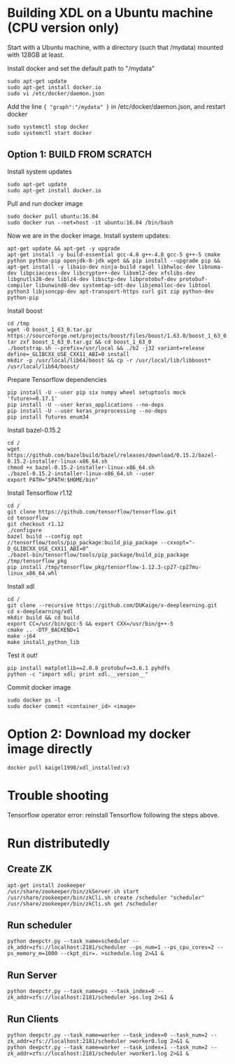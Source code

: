 # Building XDL on a Ubuntu machine (CPU version only)
Start with a Ubuntu machine, with a directory (such that /mydata) mounted with 128GB at least.

Install docker and set the default path to "/mydata"
```
sudo apt-get update
sudo apt-get install docker.io
sudo vi /etc/docker/daemon.json
```
Add the line ```{ "graph":"/mydata" }``` in /etc/docker/daemon.json, and restart docker
```
sudo systemctl stop docker
sudo systemctl start docker
```

## Option 1: BUILD FROM SCRATCH
Install system updates
```
sudo apt-get update
sudo apt-get install docker.io
```

Pull and run docker image
```
sudo docker pull ubuntu:16.04
sudo docker run --net=host -it ubuntu:16.04 /bin/bash
```

Now we are in the docker image. Install system updates:
```
apt-get update && apt-get -y upgrade
apt-get install -y build-essential gcc-4.8 g++-4.8 gcc-5 g++-5 cmake python python-pip openjdk-8-jdk wget && pip install --upgrade pip && apt-get install -y libaio-dev ninja-build ragel libhwloc-dev libnuma-dev libpciaccess-dev libcrypto++-dev libxml2-dev xfslibs-dev libgnutls28-dev liblz4-dev libsctp-dev libprotobuf-dev protobuf-compiler libunwind8-dev systemtap-sdt-dev libjemalloc-dev libtool python3 libjsoncpp-dev apt-transport-https curl git zip python-dev python-pip
```
Install boost
```
cd /tmp
wget -O boost_1_63_0.tar.gz https://sourceforge.net/projects/boost/files/boost/1.63.0/boost_1_63_0.tar.gz
tar zxf boost_1_63_0.tar.gz && cd boost_1_63_0
./bootstrap.sh --prefix=/usr/local && ./b2 -j32 variant=release define=_GLIBCXX_USE_CXX11_ABI=0 install
mkdir -p /usr/local/lib64/boost && cp -r /usr/local/lib/libboost* /usr/local/lib64/boost/
```
Prepare Tensorflow dependencies
```
pip install -U --user pip six numpy wheel setuptools mock 'future>=0.17.1'
pip install -U --user keras_applications --no-deps
pip install -U --user keras_preprocessing --no-deps
pip install futures enum34
```
Install bazel-0.15.2
```
cd /
wget https://github.com/bazelbuild/bazel/releases/download/0.15.2/bazel-0.15.2-installer-linux-x86_64.sh
chmod +x bazel-0.15.2-installer-linux-x86_64.sh
./bazel-0.15.2-installer-linux-x86_64.sh --user
export PATH="$PATH:$HOME/bin"
```
Install Tensorflow r1.12
```
cd /
git clone https://github.com/tensorflow/tensorflow.git
cd tensorflow
git checkout r1.12
./configure
bazel build --config opt //tensorflow/tools/pip_package:build_pip_package --cxxopt="-D_GLIBCXX_USE_CXX11_ABI=0"
./bazel-bin/tensorflow/tools/pip_package/build_pip_package /tmp/tensorflow_pkg
pip install /tmp/tensorflow_pkg/tensorflow-1.12.3-cp27-cp27mu-linux_x86_64.whl
```
Install xdl
```
cd /
git clone --recursive https://github.com/DUKaige/x-deeplearning.git
cd x-deeplearning/xdl
mkdir build && cd build
export CC=/usr/bin/gcc-5 && export CXX=/usr/bin/g++-5
cmake .. -DTF_BACKEND=1
make -j64 
make install_python_lib
```
Test it out!
```
pip install matplotlib==2.0.0 protobuf==3.6.1 pyhdfs
python -c "import xdl; print xdl.__version__"
```
Commit docker image
```
sudo docker ps -l
sudo docker commit <container_id> <image>
```

# Option 2: Download my docker image directly
```
docker pull kaigel1998/xdl_installed:v3
```

# Trouble shooting
Tensorflow operator error: reinstall Tensorflow following the steps above.

# Run distributedly
## Create ZK
```
apt-get install zookeeper
/usr/share/zookeeper/bin/zkServer.sh start
/usr/share/zookeeper/bin/zkCli.sh create /scheduler "scheduler"
/usr/share/zookeeper/bin/zkCli.sh get /scheduler
```
## Run scheduler
```
python deepctr.py --task_name=scheduler --zk_addr=zfs://localhost:2181/scheduler --ps_num=1 --ps_cpu_cores=2 --ps_memory_m=1000 --ckpt_dir=. >schedule.log 2>&1 &
```
## Run Server
```
python deepctr.py --task_name=ps --task_index=0 --zk_addr=zfs://localhost:2181/scheduler >ps.log 2>&1 &
```
## Run Clients 
```
python deepctr.py --task_name=worker --task_index=0 --task_num=2 --zk_addr=zfs://localhost:2181/scheduler >worker0.log 2>&1 &
python deepctr.py --task_name=worker --task_index=1 --task_num=2 --zk_addr=zfs://localhost:2181/scheduler >worker1.log 2>&1 &  
```
